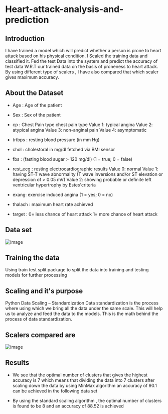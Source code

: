 # Heart-attack-analysis-and-prediction
## Introduction
I have trained a model which will predict whether a person is prone to heart attack based on his physical condition. I Scaled the training data and classified it. Fed the test Data into the system and predict the accuracy of  test data W.R.T our trained data on the basis of proneness to heart attack. By using different type of scalers , I have also compared that which scaler gives maximum accuracy.
## About the Dataset
- Age : Age of the patient
- Sex : Sex of the patient
- cp : Chest Pain type chest pain type
 Value 1: typical angina
 Value 2: atypical angina
 Value 3: non-anginal pain
 Value 4: asymptomatic
- trtbps : resting blood pressure (in mm Hg)
- chol : cholestoral in mg/dl fetched via BMI sensor
- fbs : (fasting blood sugar > 120 mg/dl) (1 = true; 0 = false)
- rest_ecg : resting electrocardiographic results
     Value 0: normal
      Value 1: having ST-T wave abnormality (T wave inversions and/or ST elevation or                                                     depression of > 0.05 mV)
      Value 2: showing probable or definite left ventricular hypertrophy by         Estes'criteria

- exang: exercise induced angina (1 = yes; 0 = no)

- thalach : maximum heart rate achieved
- target : 0= less chance of heart attack 1= more chance of heart attack






## Data set
![image](https://user-images.githubusercontent.com/77538080/213032384-23cb015b-acce-442f-8110-d83988898b4a.png)


## Training the data 
Using train test split package to split the data into training and testing models for further processing
## Scaling and it's purpose
Python Data Scaling – Standardization Data standardization is the process where using which we bring all the data under the same scale. This will help us to analyze and feed the data to the models. This is the math behind the process of data standardization.
## Scalers compared are 
![image](https://user-images.githubusercontent.com/77538080/213033054-3070a65f-2a98-4e7c-98b7-24c9c164a22a.png)
## Results
- We see that the optimal number of clusters that gives the highest accuracy is 7 which means that dividing the data into 7 clusters after scaling  down the data by using MinMax algorithm an accuracy of 90.1 can be achieved in the following data set

- By using the standard scaling algorithm , the optimal number of clusters is found to be 8 and an accuracy of 88.52 is achieved






